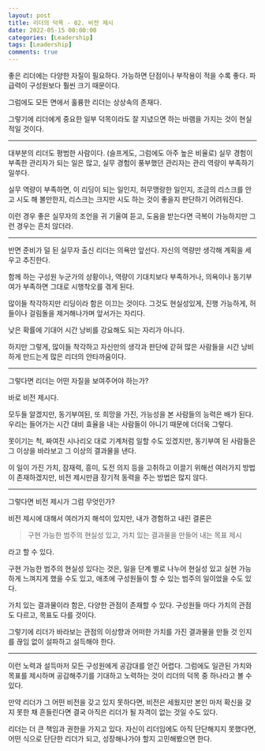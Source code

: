 ```yaml
---
layout: post
title: 리더의 덕목 - 02. 비전 제시
date: 2022-05-15 00:00:00
categories: [Leadership]
tags: [Leadership]
comments: true
---
```


좋은 리더에는 다양한 자질이 필요하다. 가능하면 단점이나 부작용이 적을 수록 좋다. 파급력이 구성원보다 훨씬 크기 때문이다.

그럼에도 모든 면에서 훌륭한 리더는 상상속의 존재다.

그렇기에 리더에게 중요한 일부 덕목이라도 잘 지녔으면 하는 바램을 가지는 것이 현실적일 것이다.

---

대부분의 리더도 평범한 사람이다. (슬프게도, 그럼에도 아주 높은 비율로) 실무 경험이 부족한 관리자가 되는 일은 많고, 실무 경험이 풍부했던 관리자는 관리 역량이 부족하기 일쑤다.

실무 역량이 부족하면, 이 리딩이 되는 일인지, 허무맹랑한 일인지, 조금의 리스크를 안고 시도 해 볼만한지, 리스크는 크지만 시도 하는 것이 좋을지 판단하기 어려워진다.

이런 경우 좋은 실무자의 조언을 귀 기울여 듣고, 도움을 받는다면 극복이 가능하지만 그런 경우는 흔치 않더라.

---

반면 준비가 덜 된 실무자 출신 리더는 의욕만 앞선다. 자신의 역량만 생각해 계획을 세우고 추진한다. 

함께 하는 구성원 누군가의 상황이나, 역량이 기대치보다 부족하거나, 의욕이나 동기부여가 부족하면 그대로 시행착오를 겪게 된다.

많이들 착각하지만 리딩이라 함은 이끄는 것이다. 그것도 현실성있게, 진행 가능하게, 허들이나 걸림돌을 제거해나가며 앞서가는 자리다.

낮은 확률에 기대어 시간 낭비를 강요해도 되는 자리가 아니다.

하지만 그렇게, 많이들 착각하고 자신만의 생각과 판단에 갇혀 많은 사람들을 시간 낭비하게 만드는게 많은 리더의 안타까움이다.

---

그렇다면 리더는 어떤 자질을 보여주어야 하는가?

바로 비전 제시다.

모두들 알겠지만, 동기부여된, 또 희망을 가진, 가능성을 본 사람들의 능력은 배가 된다. 우리는 들어가는 시간 대비 효율을 내는 사람들이 아니기 때문에 더더욱 그렇다.

못이기는 척, 짜여진 시나리오 대로 기계처럼 일할 수도 있겠지만, 동기부여 된 사람들은 그 이상을 바라보고 그 이상의 결과물을 낸다.

이 일이 가진 가치, 잠재력, 흥미, 도전 의지 등을 고취하고 이끌기 위해선 여러가지 방법이 존재하겠지만, 비전 제시만큼 장기적 동력을 주는 방법은 많지 않다.

---

그렇다면 비전 제시가 그럼 무엇인가?

비전 제시에 대해서 여러가지 해석이 있지만, 내가 경험하고 내린 결론은

> 구현 가능한 범주의 현실성 있고, 가치 있는 결과물을 만들어 내는 목표 제시

라고 할 수 있다.

구현 가능한 범주의 현실성 있다는 것은, 일을 단계 별로 나누어 현실성 있고 실현 가능하게 느껴지게 했을 수도 있고, 애초에 구성원들이 할 수 있는 범주의 일이었을 수도 있다.

가치 있는 결과물이라 함은, 다양한 관점이 존재할 수 있다. 구성원들 마다 가치의 관점도 다르고, 목표도 다를 것이다.

그렇기에 리더가 바라보는 관점의 이상향과 어떠한 가치를 가진 결과물을 만들 것 인지를 끊임 없이 설파하고 설득해야 한다.

---

이런 노력과 설득마저 모든 구성원에게 공감대를 얻긴 어렵다. 그럼에도 일관된 가치와 목표를 제시하며 공감해주기를 기대하고 노력하는 것이 리더의 덕목 중 하나라고 볼 수 있다.

만약 리더가 그 어떤 비전을 갖고 있지 못하다면, 비전은 세웠지만 본인 마저 확신을 갖지 못한 채 흔들린다면 결국 아직은 리더가 될 자격이 없는 것일 수도 있다.

리더는 더 큰 책임과 권한을 가지고 있다. 자신이 리더임에도 아직 단단해지지 못했다면, 어떤 식으로 단단한 리더가 되고, 성장해나가야 할지 고민해봤으면 한다.